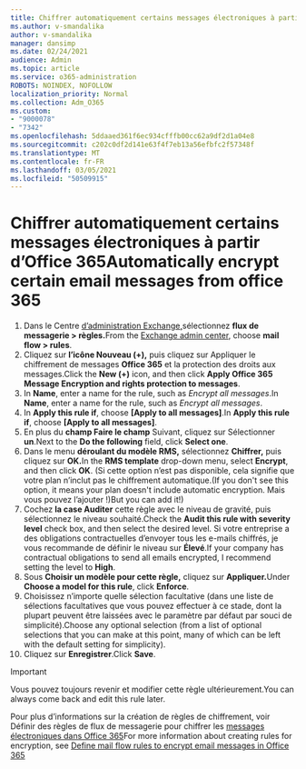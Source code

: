 ```yaml
---
title: Chiffrer automatiquement certains messages électroniques à partir d’Office 365
ms.author: v-smandalika
author: v-smandalika
manager: dansimp
ms.date: 02/24/2021
audience: Admin
ms.topic: article
ms.service: o365-administration
ROBOTS: NOINDEX, NOFOLLOW
localization_priority: Normal
ms.collection: Adm_O365
ms.custom:
- "9000078"
- "7342"
ms.openlocfilehash: 5ddaaed361f6ec934cfffb00cc62a9df2d1a04e8
ms.sourcegitcommit: c202c0df2d141e63f4f7eb13a56efbfc2f57348f
ms.translationtype: MT
ms.contentlocale: fr-FR
ms.lasthandoff: 03/05/2021
ms.locfileid: "50509915"
---
```

# <a name="automatically-encrypt-certain-email-messages-from-office-365"></a><span data-ttu-id="392fa-102">Chiffrer automatiquement certains messages électroniques à partir d’Office 365</span><span class="sxs-lookup"><span data-stu-id="392fa-102">Automatically encrypt certain email messages from office 365</span></span>

1. <span data-ttu-id="392fa-103">Dans le Centre [d’administration Exchange,](https://outlook.office365.com/ecp/)sélectionnez **flux de messagerie > règles.**</span><span class="sxs-lookup"><span data-stu-id="392fa-103">From the [Exchange admin center](https://outlook.office365.com/ecp/), choose **mail flow > rules**.</span></span> 
2. <span data-ttu-id="392fa-104">Cliquez sur **l’icône Nouveau (+),** puis cliquez sur Appliquer le chiffrement de messages **Office 365** et la protection des droits aux messages.</span><span class="sxs-lookup"><span data-stu-id="392fa-104">Click the **New (+)** icon, and then click **Apply Office 365 Message Encryption and rights protection to messages**.</span></span>
3. <span data-ttu-id="392fa-105">In **Name**, enter a name for the rule, such as *Encrypt all messages*.</span><span class="sxs-lookup"><span data-stu-id="392fa-105">In **Name**, enter a name for the rule, such as *Encrypt all messages*.</span></span>
4. <span data-ttu-id="392fa-106">In **Apply this rule if**, choose **[Apply to all messages]**.</span><span class="sxs-lookup"><span data-stu-id="392fa-106">In **Apply this rule if**, choose **[Apply to all messages]**.</span></span> 
5. <span data-ttu-id="392fa-107">En plus du **champ Faire le champ** Suivant, cliquez sur Sélectionner **un**.</span><span class="sxs-lookup"><span data-stu-id="392fa-107">Next to the **Do the following** field, click **Select one**.</span></span> 
6. <span data-ttu-id="392fa-108">Dans le menu **déroulant du modèle RMS,** sélectionnez **Chiffrer,** puis cliquez sur **OK.**</span><span class="sxs-lookup"><span data-stu-id="392fa-108">In the **RMS template** drop-down menu, select **Encrypt**, and then click **OK**.</span></span> <span data-ttu-id="392fa-109">(Si cette option n’est pas disponible, cela signifie que votre plan n’inclut pas le chiffrement automatique.</span><span class="sxs-lookup"><span data-stu-id="392fa-109">(If you don't see this option, it means your plan doesn't include automatic encryption.</span></span> <span data-ttu-id="392fa-110">Mais vous pouvez l’ajouter !)</span><span class="sxs-lookup"><span data-stu-id="392fa-110">But you can add it!)</span></span>
7. <span data-ttu-id="392fa-111">Cochez **la case Auditer** cette règle avec le niveau de gravité, puis sélectionnez le niveau souhaité.</span><span class="sxs-lookup"><span data-stu-id="392fa-111">Check the **Audit this rule with severity level** check box, and then select the desired level.</span></span> <span data-ttu-id="392fa-112">Si votre entreprise a des obligations contractuelles d’envoyer tous les e-mails chiffrés, je vous recommande de définir le niveau sur **Élevé**.</span><span class="sxs-lookup"><span data-stu-id="392fa-112">If your company has contractual obligations to send all emails encrypted, I recommend setting the level to **High**.</span></span>
8. <span data-ttu-id="392fa-113">Sous **Choisir un modèle pour cette règle,** cliquez sur **Appliquer.**</span><span class="sxs-lookup"><span data-stu-id="392fa-113">Under **Choose a model for this rule**, click **Enforce**.</span></span> 
9. <span data-ttu-id="392fa-114">Choisissez n’importe quelle sélection facultative (dans une liste de sélections facultatives que vous pouvez effectuer à ce stade, dont la plupart peuvent être laissées avec le paramètre par défaut par souci de simplicité).</span><span class="sxs-lookup"><span data-stu-id="392fa-114">Choose any optional selection (from a list of optional selections that you can make at this point, many of which can be left with the default setting for simplicity).</span></span>
10. <span data-ttu-id="392fa-115">Cliquez sur **Enregistrer**.</span><span class="sxs-lookup"><span data-stu-id="392fa-115">Click **Save**.</span></span>

> [!IMPORTANT]
> <span data-ttu-id="392fa-116">Vous pouvez toujours revenir et modifier cette règle ultérieurement.</span><span class="sxs-lookup"><span data-stu-id="392fa-116">You can always come back and edit this rule later.</span></span>

<span data-ttu-id="392fa-117">Pour plus d’informations sur la création de règles de chiffrement, voir Définir des règles de flux de messagerie pour chiffrer les [messages électroniques dans Office 365](https://docs.microsoft.com/microsoft-365/compliance/define-mail-flow-rules-to-encrypt-email)</span><span class="sxs-lookup"><span data-stu-id="392fa-117">For more information about creating rules for encryption, see [Define mail flow rules to encrypt email messages in Office 365](https://docs.microsoft.com/microsoft-365/compliance/define-mail-flow-rules-to-encrypt-email)</span></span>

